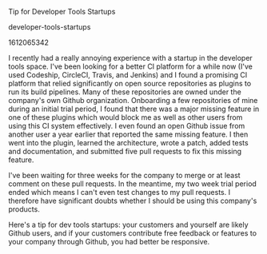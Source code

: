 Tip for Developer Tools Startups

developer-tools-startups

1612065342

I recently had a really annoying experience with a startup in the developer
tools space.  I've been looking for a better CI platform for a while
now (I've used Codeship, CircleCI, Travis, and Jenkins) and I found a promising
CI platform that relied significantly on open source repositories as plugins to
run its build pipelines.  Many of these repositories are owned under the
company's own Github organization.  Onboarding a few repositories of mine
during an initial trial period, I found that there was a major missing feature
in one of these plugins which would block me as well as other users from
using this CI system effectively.  I even found an open Github issue from
another user a year earlier that reported the same missing feature.  I then
went into the plugin, learned the architecture, wrote a patch, added tests and
documentation, and submitted five pull requests to fix this missing feature.

I've been waiting for three weeks for the company to merge or at least comment
on these pull requests.  In the meantime, my two week trial period ended which
means I can't even test changes to my pull requests.  I therefore have
significant doubts whether I should be using this company's products.

Here's a tip for dev tools startups: your customers and yourself are likely
Github users, and if your customers contribute free feedback or features to
your company through Github, you had better be responsive.
